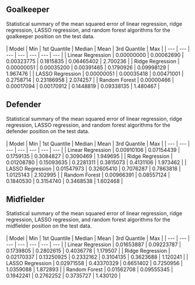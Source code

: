 ## Goalkeeper
Statistical summary of the mean squared error of linear regression, ridge regression, LASSO regression, and random forest algorithms for the goalkeeper position on the test data.<br>
<br>
| Model | Min | 1st Quantile | Median | Mean | 3rd Quantile | Max |
| --- | --- | --- | --- | --- | --- | --- |
| Linear Regression | 0.00000000 | 0.00062690 |	0.00323775 | 0.1815835 | 0.06465402 | 2.700236 |
| Ridge Regression | 0.00000051 | 0.00035200 | 0.00391465 |	0.1790926 |	0.09998129 | 1.967476 |
| LASSO Regression | 0.00000051	| 0.00035418 | 0.00471001 |	0.2758714 |	0.23186958 | 2.074257 |
| Random Forest | 0.00000466 | 0.00017094 |	0.00170912 | 0.1448819 | 0.09338135 |	1.480467 |
## Defender
Statistical summary of the mean squared error of linear regression, ridge regression, LASSO regression, and random forest algorithms for the defender position on the test data.<br>
<br>
| Model | Min | 1st Quantile | Median | Mean | 3rd Quantile | Max |
| --- | --- | --- | --- | --- | --- | --- |
| Linear Regression | 0.00910106 | 0.07154439 |	0.1759135 |	0.3084827 |	0.3090469 |	1.949695 |
| Ridge Regression | 0.01208780	| 0.15093635 | 0.2281311 | 0.3815073 | 0.4131106 | 1.973462 |
| LASSO Regression | 0.01547973 |	0.32605410 | 0.7076287 | 0.7863818 | 1.0125143 | 2.102995 |
| Random Forest | 0.00966391 | 0.08557124 |	0.1840530 |	0.3154740 |	0.3468538 |	1.602468 |
## Midfielder
Statistical summary of the mean squared error of linear regression, ridge regression, LASSO regression, and random forest algorithms for the midfielder position on the test data.<br>
<br>
| Model | Min | 1st Quantile | Median | Mean | 3rd Quantile | Max |
| --- | --- | --- | --- | --- | --- | --- |
| Linear Regression | 0.01653887 | 0.09223787 |	0.1739805 |	0.2802615 |	0.4036778 |	1.179507 |
| Ridge Regression | 0.02170337 |	0.13250925 | 0.2332162 | 0.3104135 | 0.3623688 | 1.120241 |
| LASSO Regression | 0.02971558 |	0.43370329 | 0.6651402 | 0.7250956 | 1.0359088 | 1.872893 |
| Random Forest | 0.01562708 | 0.09555345 |	0.1942241 |	0.2762252 |	0.3735727 |	1.430120 |

